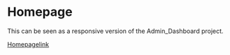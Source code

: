 # Homepage
This can be seen as a responsive version of the Admin_Dashboard project.

[Homepagelink](https://kelshuka.github.io/Homepage/)
